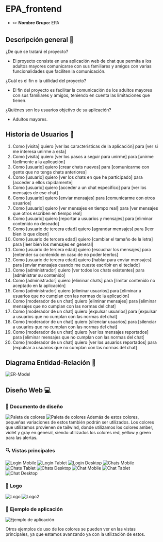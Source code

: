 # EPA_frontend
<!-- # E1 :construction: -->

* :pencil2: **Nombre Grupo:** EPA


## Descripción general :thought_balloon:

¿De qué se tratará el proyecto?
 - El proyecto consiste en una aplicación web de chat que permita a los adultos mayores comunicarse con sus familiares y amigos con varias funcionalidades que faciliten la comunicación.

¿Cuál es el fin o la utilidad del proyecto?
 - El fin del proyecto es facilitar la comunicación de los adultos mayores con sus familiares y amigos, teniendo en cuenta las limitaciones que tienen.

¿Quiénes son los usuarios objetivo de su aplicación?
 - Adultos mayores.

## Historia de Usuarios :busts_in_silhouette:

1. Como [visita] quiero [ver las caracteristicas de la aplicación] para [ver si me interesa unirme a esta]
2. Como [visita] quiero [ver los pasos a seguir para unirme] para [unirme fácilmente a la aplicación]
3. Como [usuario] quiero [crear chats nuevos] para [comunicarme con gente que no tenga chats anteriores]
4. Como [usuario] quiero [ver los chats en que he participado] para [acceder a ellos rápidamente]
5. Como [usuario] quiero [acceder a un chat específico] para [ver los mensajes de ese chat]
6. Como [usuario] quiero [enviar mensajes] para [comunicarme con otros usuarios]
7. Como [usuario] quiero [ver mensajes en tiempo real] para [ver mensajes que otros escriben en tiempo real]
8. Como [usuario] quiero [reportar a usuarios y mensajes] para [eliminar contenido no deseado]
9. Como [usuario de tercera edad] quiero [agrandar mensajes] para [leer bien lo que dicen]
10. Como [usuario de tercera edad] quiero [cambiar el tamaño de la letra] para [leer bien los mensajes en general]
11. Como [usuario de tercera edad] quiero [escuchar los mensajes] para [entender su contenido en caso de no poder leerlos]
12. Como [usuario de tercera edad] quiero [hablar para enviar mensajes] para [enviar mensajes cuando me cueste escribir en el teclado]
13. Como [administrador] quiero [ver todos los chats existentes] para [administrar su contenido]
14. Como [administrador] quiero [eliminar chats] para [limitar contenido no aceptado en la aplicación]
15. Como [administrador] quiero [eliminar usuarios] para [eliminar a usuarios que no cumplan con las normas de la aplicación]
16. Como [moderador de un chat] quiero [eliminar mensajes] para [eliminar mensajes que no cumplan con las normas del chat]
17. Como [moderador de un chat] quiero [expulsar usuarios] para [expulsar a usuarios que no cumplan con las normas del chat]
18. Como [moderador de un chat] quiero [silenciar usuarios] para [silenciar a usuarios que no cumplan con las normas del chat]
19. Como [moderador de un chat] quiero [ver los mensajes reportados] para [eliminar mensajes que no cumplan con las normas del chat]
20. Como [moderador de un chat] quiero [ver los usuarios reportados] para [expulsar a usuarios que no cumplan con las normas del chat]



## Diagrama Entidad-Relación :scroll:
<!-- Insertamos la imagen ER-Model.png -->
![ER-Model](assets/ER-model.png)

## Diseño Web :computer:

<!-- Documento de diseño web -->
### :art: Documento de diseño
![Paleta de colores](assets/Design/Colors.png)
![Paleta de colores](assets/Design/Typography.png)
Además de estos colores, pequeñas variaciones de estos también podrán ser utilizados. Los colores que utilizamos provienen de tailwind, donde utilizamos los colores amber, violet y gray en general, siendo utilizados los colores red, yellow y green para las alertas.


<!-- Vistas principales -->
### :mag: Vistas principales
![Login Mobile](assets/views/LoginMobile.jpg)
![Login Tablet](assets/views/LoginTablet.jpg)
![Login Desktop](assets/views/LoginDesktop.jpg)
![Chats Mobile](assets/views/ChatsMobile.png)
![Chats Tablet](assets/views/ChatsTablet.png)
![Chats Desktop](assets/views/ChatsDesktop.png)
![Chat Mobile](assets/views/ChatMobile.png)
![Chat Tablet](assets/views/ChatTablet.png)
![Chat Desktop](assets/views/ChatDesktop.png)


<!-- Logo -->
### :art: Logo
![Logo](assets/EPAChatLogo.png)
![Logo2](assets/EPAChatLogoDarkmode.png)

<!-- ejemplo de aplicacion -->
### :iphone: Ejemplo de aplicación
![Ejemplo de aplicación](assets/PatternAplication.jpg)

Otros ejemplos de uso de los colores se pueden ver en las vistas principales, ya que estamos avanzando ya con la utilización de estos.
